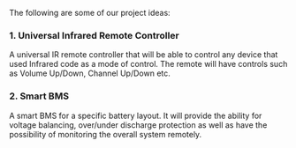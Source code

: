 The following are some of our project ideas:

### 1. Universal Infrared Remote Controller
A universal IR remote controller that will be able to control any device that used Infrared code as a mode of control. The remote will have controls such as Volume Up/Down, Channel Up/Down etc. 

### 2. Smart BMS
A smart BMS for a specific battery layout. It will provide the ability for voltage balancing, over/under discharge protection as well as have the possibility of monitoring the overall system remotely.